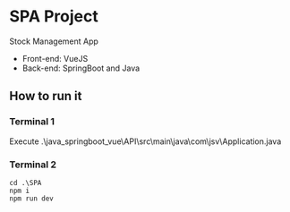 # SPA Project

Stock Management App

- Front-end: VueJS
- Back-end: SpringBoot and Java

## How to run it

### Terminal 1
Execute .\java_springboot_vue\API\src\main\java\com\jsv\Application.java

### Terminal 2
```
cd .\SPA
npm i
npm run dev
```
